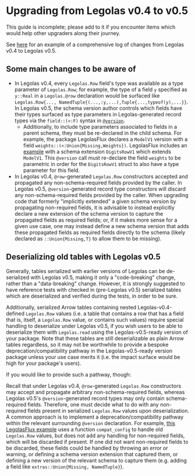 # Upgrading from Legolas v0.4 to v0.5

This guide is incomplete; please add to it if you encounter items which would help other upgraders along their journey.

See [here](https://github.com/beacon-biosignals/Legolas.jl/pull/54) for an example of a comprehensive log of changes from Legolas v0.4 to Legolas v0.5.

## Some main changes to be aware of

* In Legolas v0.4, every `Legolas.Row` field's type was available as a type parameter of `Legolas.Row`; for example, the type of a field `y` specified as `y::Real` in a `Legolas.@row` declaration would be surfaced like `Legolas.Row{..., NamedTuple{(...,:y,...),Tuple{...,typeof(y),...}}`. In Legolas v0.5, the schema version author controls which fields have their types surfaced as type parameters in Legolas-generated record types via the `field::(<:F)` syntax in [`@version`](@ref).
    * Additionally, to include type parameters associated to fields in a parent schema, they must be re-declared in the child schema. For example, the package LegolasFlux declares a `ModelV1` version with a field `weights::(<:Union{Missing,Weights})`. LegolasFlux includes an [example](https://github.com/beacon-biosignals/LegolasFlux.jl/blob/53c677848c6b65e5158ef2d43dd5f7eab174892e/examples/digits.jl#L78-L80) with a schema extension `DigitsRowV1` which extends `ModelV1`. This `@version` call must re-declare the field `weights` to be parametric in order for the `DigitsRowV1` struct to also have a type parameter for this field.
* In Legolas v0.4,  `@row`-generated `Legolas.Row` constructors accepted and propagated any non-schema-required fields provided by the caller. In Legolas v0.5, `@version`-generated record type constructors will discard any non-schema-required fields provided by the caller. When upgrading code that formerly "implicitly extended" a given schema version by propagating non-required fields, it is advisable to instead explicitly declare a new extension of the schema version to capture the propagated fields as required fields; or, if it makes more sense for a given use case, one may instead define a new schema version that adds these propagated fields as required fields directly to the schema (likely declared as `::Union{Missing,T}` to allow them to be missing).


## Deserializing old tables with Legolas v0.5

Generally, tables serialized with earlier versions of Legolas can be de-serialized with Legolas v0.5, making it only a "code-breaking" change, rather than a "data-breaking" change. However, it is strongly suggested to have reference tests with checked in (pre-Legolas v0.5) serialized tables which are deserialized and verified during the tests, in order to be sure.

Additionally, serialized Arrow tables containing nested Legolas-v0.4-defined `Legolas.Row` values (i.e. a table that contains a row that has a field that is, itself, a `Legolas.Row` value, or contains such values) require special handling to deserialize under Legolas v0.5, if you wish users to be able to deserialize them with `Legolas.read` using the Legolas-v0.5-ready version of your package. Note that these tables are still deserializable as plain Arrow tables regardless, so it may not be worthwhile to provide a bespoke deprecation/compatibility pathway in the  Legolas-v0.5-ready version package unless your use case merits it (i.e. the impact surface would be high for your package's users). 

If you would like to provide such a pathway, though: 

Recall that under Legolas v0.4, `@row`-generated `Legolas.Row` constructors may accept and propagate arbitrary non-schema-required fields, whereas Legolas v0.5's `@version`-generated record types may only contain schema-required fields. Therefore, one must decide what to do with any non-required fields present in serialized `Legolas.Row` values upon deserialization. A common approach is to implement a deprecation/compatibility pathway within the relevant surrounding `@version` declaration. For example, [this LegolasFlux example](https://github.com/beacon-biosignals/LegolasFlux.jl/blob/53c677848c6b65e5158ef2d43dd5f7eab174892e/examples/digits.jl#L64-L84) uses a function `compat_config` to handle old `Legolas.Row` values, but does not add any handling for non-required fields, which will be discarded if present. If one did not want non-required fields to be discarded, these fields could be handled by throwing an error or warning, or defining a schema version extension that captured them, or defining a new version of the relevant schema to capture them (e.g. adding a field like `extras::Union{Missing, NamedTuple}`).
